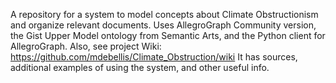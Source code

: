 A repository for a system to model concepts about Climate Obstructionism and organize relevant documents. Uses AllegroGraph Community version, the Gist Upper Model ontology from Semantic Arts, and the Python client for AllegroGraph. Also, see project Wiki: https://github.com/mdebellis/Climate_Obstruction/wiki It has sources, additional examples of using the system, and other useful info. 